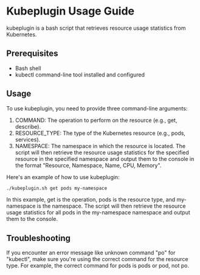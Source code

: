 # Kubeplugin Usage Guide
kubeplugin is a bash script that retrieves resource usage statistics from Kubernetes.

## Prerequisites
* Bash shell
* kubectl command-line tool installed and configured
## Usage
To use kubeplugin, you need to provide three command-line arguments:

1. COMMAND: The operation to perform on the resource (e.g., get, describe).
2. RESOURCE_TYPE: The type of the Kubernetes resource (e.g., pods, services).
3. NAMESPACE: The namespace in which the resource is located.
The script will then retrieve the resource usage statistics for the specified resource in the specified namespace and output them to the console in the format "Resource, Namespace, Name, CPU, Memory".

Here's an example of how to use kubeplugin:

```bash
./kubeplugin.sh get pods my-namespace
```

In this example, get is the operation, pods is the resource type, and my-namespace is the namespace. The script will then retrieve the resource usage statistics for all pods in the my-namespace namespace and output them to the console.

## Troubleshooting
If you encounter an error message like unknown command "po" for "kubectl", make sure you're using the correct command for the resource type. For example, the correct command for pods is pods or pod, not po.